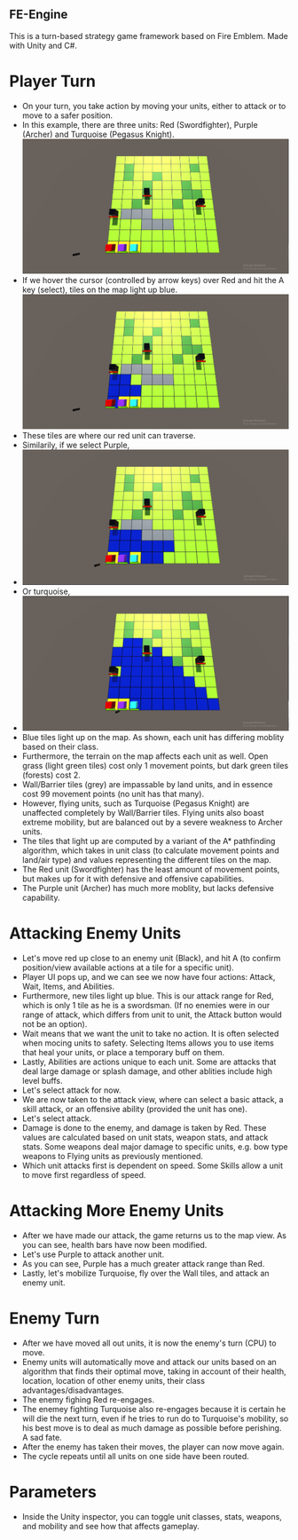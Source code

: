 ## FE-Engine
This is a turn-based strategy game framework based on Fire Emblem. Made with Unity and C#.
# Player Turn
- On your turn, you take action by moving your units, either to attack or to move to a safer position.
- In this example, there are three units: Red (Swordfighter), Purple (Archer) and Turquoise (Pegasus Knight).
![open map](Assets/Images/Readme/ss1.PNG)
- If we hover the cursor (controlled by arrow keys) over Red and hit the A key (select), tiles on the map light up blue.
![Select Red](Assets/Images/Readme/ss2.PNG)
- These tiles are where our red unit can traverse.
- Similarily, if we select Purple,
- ![Select Red](Assets/Images/Readme/ss3.PNG)
- Or turquoise,
- ![Select Red](Assets/Images/Readme/ss4.PNG)
- Blue tiles light up on the map. As shown, each unit has differing moblity based on their class.
- Furthermore, the terrain on the map affects each unit as well. Open grass (light green tiles) cost only 1 movement points, but dark green tiles (forests) cost 2.
- Wall/Barrier tiles (grey) are impassable by land units, and in essence cost 99 movement points (no unit has that many).
- However, flying units, such as Turquoise (Pegasus Knight) are unaffected completely by Wall/Barrier tiles. Flying units also boast extreme mobility, but are balanced out by a severe weakness to Archer units.
- The tiles that light up are computed by a variant of the A* pathfinding algorithm, which takes in unit class (to calculate movement points and land/air type) and values representing the different tiles on the map.
- The Red unit (Swordfighter) has the least amount of movement points, but makes up for it with defensive and offensive capabilities.
- The Purple unit (Archer) has much more moblity, but lacks defensive capability.
# Attacking Enemy Units
- Let's move red up close to an enemy unit (Black), and hit A (to confirm position/view available actions at a tile for a specific unit).
- Player UI pops up, and we can see we now have four actions: Attack, Wait, Items, and Abilities.
- Furthermore, new tiles light up blue. This is our attack range for Red, which is only 1 tile as he is a swordsman. (If no enemies were in our range of attack, which differs from unit to unit, the Attack button would not be an option).
- Wait means that we want the unit to take no action. It is often selected when mocing units to safety. Selecting Items allows you to use items that heal your units, or place a temporary buff on them.
- Lastly, Abilities are actions unique to each unit. Some are attacks that deal large damage or splash damage, and other ablities include high level buffs.
- Let's select attack for now.
- We are now taken to the attack view, where can select a basic attack, a skill attack, or an offensive ability (provided the unit has one).
- Let's select attack.
- Damage is done to the enemy, and damage is taken by Red. These values are calculated based on unit stats, weapon stats, and attack stats. Some weapons deal major damage to specific units, e.g. bow type weapons to Flying units as previously mentioned.
- Which unit attacks first is dependent on speed. Some Skills allow a unit to move first regardless of speed.
# Attacking More Enemy Units
- After we have made our attack, the game returns us to the map view. As you can see, health bars have now been modified.
- Let's use Purple to attack another unit.
- As you can see, Purple has a much greater attack range than Red.
- Lastly, let's mobilize Turquoise, fly over the Wall tiles, and attack an enemy unit.
# Enemy Turn
- After we have moved all out units, it is now the enemy's turn (CPU) to move.
- Enemy units will automatically move and attack our units based on an algorithm that finds their optimal move, taking in account of their health, location, location of other enemy units, their class advantages/disadvantages.
- The enemy fighing Red re-engages.
- The enemey fighting Turquoise also re-engages because it is certain he will die the next turn, even if he tries to run do to Turquoise's mobility, so his best move is to deal as much damage as possible before perishing. A sad fate.
- After the enemy has taken their moves, the player can now move again.
- The cycle repeats until all units on one side have been routed.
# Parameters
- Inside the Unity inspector, you can toggle unit classes, stats, weapons, and mobility and see how that affects gameplay.



